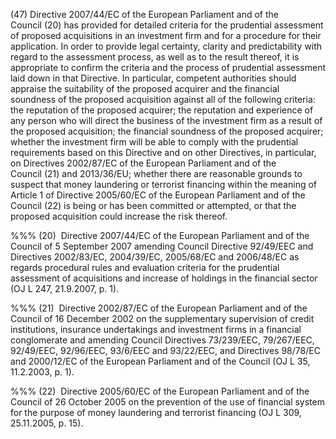 (47) Directive 2007/44/EC of the European Parliament and of the Council (20) has provided for detailed criteria for the prudential assessment of proposed acquisitions in an investment firm and for a procedure for their application. In order to provide legal certainty, clarity and predictability with regard to the assessment process, as well as to the result thereof, it is appropriate to confirm the criteria and the process of prudential assessment laid down in that Directive. In particular, competent authorities should appraise the suitability of the proposed acquirer and the financial soundness of the proposed acquisition against all of the following criteria: the reputation of the proposed acquirer; the reputation and experience of any person who will direct the business of the investment firm as a result of the proposed acquisition; the financial soundness of the proposed acquirer; whether the investment firm will be able to comply with the prudential requirements based on this Directive and on other Directives, in particular, on Directives 2002/87/EC of the European Parliament and of the Council (21) and 2013/36/EU; whether there are reasonable grounds to suspect that money laundering or terrorist financing within the meaning of Article 1 of Directive 2005/60/EC of the European Parliament and of the Council (22) is being or has been committed or attempted, or that the proposed acquisition could increase the risk thereof.

%%% (20)  Directive 2007/44/EC of the European Parliament and of the Council of 5 September 2007 amending Council Directive 92/49/EEC and Directives 2002/83/EC, 2004/39/EC, 2005/68/EC and 2006/48/EC as regards procedural rules and evaluation criteria for the prudential assessment of acquisitions and increase of holdings in the financial sector (OJ L 247, 21.9.2007, p. 1).

%%% (21)  Directive 2002/87/EC of the European Parliament and of the Council of 16 December 2002 on the supplementary supervision of credit institutions, insurance undertakings and investment firms in a financial conglomerate and amending Council Directives 73/239/EEC, 79/267/EEC, 92/49/EEC, 92/96/EEC, 93/6/EEC and 93/22/EEC, and Directives 98/78/EC and 2000/12/EC of the European Parliament and of the Council (OJ L 35, 11.2.2003, p. 1).

%%% (22)  Directive 2005/60/EC of the European Parliament and of the Council of 26 October 2005 on the prevention of the use of financial system for the purpose of money laundering and terrorist financing (OJ L 309, 25.11.2005, p. 15).